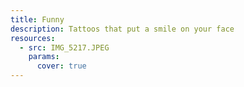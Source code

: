 ```yaml
---
title: Funny
description: Tattoos that put a smile on your face
resources:
  - src: IMG_5217.JPEG
    params:
      cover: true
---
```

